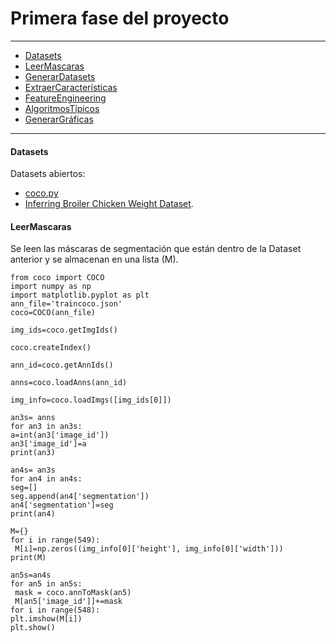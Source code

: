 # Primera fase del proyecto

---

- [Datasets](#Datasets)
- [LeerMascaras](#LeerMascaras)
- [GenerarDatasets](#GenerarDatasets)
- [ExtraerCaracterísticas](#ExtraerCaracterísticas)
- [FeatureEngineering](#FeatureEngineering)
- [AlgoritmosTípicos](#AlgoritmosTípicos)
- [GenerarGráficas](#GenerarGráficas)

---

#### Datasets

Datasets abiertos:

- [coco.py](https://github.com/cocodataset/cocoapi/tree/master/PythonAPI/pycocotools)
- [Inferring Broiler Chicken Weight Dataset](https://www.kaggle.com/datasets/lucasheilbuthh/inferring-broiler-chicken-weight).

#### LeerMascaras

Se leen las máscaras de segmentación que están dentro de la Dataset anterior y se almacenan en una lista (M). 

```console
from coco import COCO
import numpy as np
import matplotlib.pyplot as plt
ann_file='traincoco.json'
coco=COCO(ann_file)
```
```console
img_ids=coco.getImgIds()

coco.createIndex()

ann_id=coco.getAnnIds()

anns=coco.loadAnns(ann_id)

img_info=coco.loadImgs([img_ids[0]])
```

```console
an3s= anns
for an3 in an3s:
a=int(an3['image_id'])
an3['image_id']=a
print(an3)
```
```console
an4s= an3s
for an4 in an4s:
seg=[]
seg.append(an4['segmentation'])
an4['segmentation']=seg
print(an4)
```
```console
M={}
for i in range(549):
 M[i]=np.zeros((img_info[0]['height'], img_info[0]['width']))
print(M)
```
```console
an5s=an4s
for an5 in an5s:
 mask = coco.annToMask(an5)
 M[an5['image_id']]+=mask
for i in range(548):
plt.imshow(M[i])
plt.show()
```
